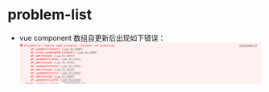 # problem-list
- vue component 数组自更新后出现如下错误：
![CSDN图标](https://github.com/fcaiqing/problem-list/blob/master/img/1.png)